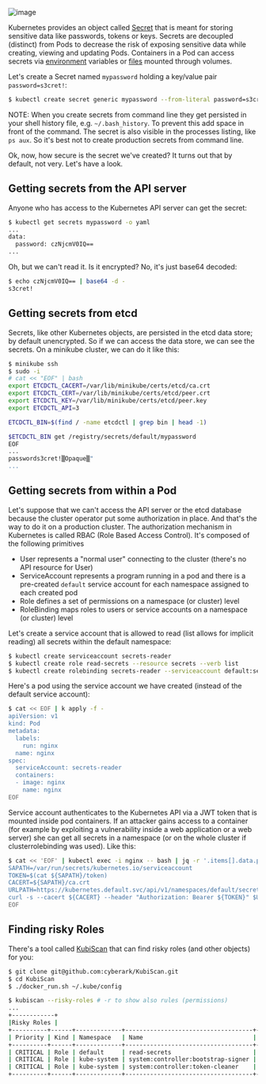 ![image](https://github.com/jreisinger/docs/assets/1047259/5fe480d5-b257-4fe3-975b-1bdcc9fe5ad2)

Kubernetes provides an object called [Secret](https://kubernetes.io/docs/concepts/configuration/secret) that is meant for storing sensitive data like passwords, tokens or keys. Secrets are decoupled (distinct) from Pods to decrease the risk of exposing sensitive data while creating, viewing and updating Pods. Containers in a Pod can access secrets via [environment](https://kubernetes.io/docs/tasks/inject-data-application/distribute-credentials-secure/#define-container-environment-variables-using-secret-data) variables or [files](https://kubernetes.io/docs/tasks/inject-data-application/distribute-credentials-secure/#create-a-pod-that-has-access-to-the-secret-data-through-a-volume) mounted through volumes.

Let's create a Secret named `mypassword` holding a key/value pair `password=s3cret!`:

```sh
$ kubectl create secret generic mypassword --from-literal password=s3cret!
```

NOTE: When you create secrets from command line they get persisted in your shell history file, e.g. `~/.bash_history`. To prevent this add space in front of the command. The secret is also visible in the processes listing, like `ps aux`. So it's best not to create production secrets from command line.

Ok, now, how secure is the secret we've created? It turns out that by default, not very. Let's have a look.

## Getting secrets from the API server

Anyone who has access to the Kubernetes API server can get the secret:

```sh
$ kubectl get secrets mypassword -o yaml
...
data:
  password: czNjcmV0IQ==
...
```

Oh, but we can't read it. Is it encrypted? No, it's just base64 decoded:

```sh
$ echo czNjcmV0IQ== | base64 -d -
s3cret!
```

## Getting secrets from etcd

Secrets, like other Kubernetes objects, are persisted in the etcd data store; by default unencrypted. So if we can access the data store, we can see the secrets. On a minikube cluster, we can do it like this:

```sh
$ minikube ssh
$ sudo -i
# cat << "EOF" | bash
export ETCDCTL_CACERT=/var/lib/minikube/certs/etcd/ca.crt
export ETCDCTL_CERT=/var/lib/minikube/certs/etcd/peer.crt
export ETCDCTL_KEY=/var/lib/minikube/certs/etcd/peer.key
export ETCDCTL_API=3

ETCDCTL_BIN=$(find / -name etcdctl | grep bin | head -1)

$ETCDCTL_BIN get /registry/secrets/default/mypassword
EOF
...
passwords3cret!▒Opaque▒"
...
```

## Getting secrets from within a Pod

Let's suppose that we can't access the API server or the etcd database because the cluster operator put some authorization in place. And that's the way to do it on a production cluster. The authorization mechanism in Kubernetes is called RBAC (Role Based Access Control). It's composed of the following primitives

- User represents a "normal user" connecting to the cluster (there's no API resource for User)
- ServiceAccount represents a program running in a pod and there is a pre-created `default` service account for each namespace assigned to each created pod
- Role defines a set of permissions on a namespace (or cluster) level
- RoleBinding maps roles to users or service accounts on a namespace (or cluster) level

Let's create a service account that is allowed to read (list allows for implicit reading) all secrets within the default namespace:

```sh
$ kubectl create serviceaccount secrets-reader
$ kubectl create role read-secrets --resource secrets --verb list
$ kubectl create rolebinding secrets-reader --serviceaccount default:secrets-reader --role read-secrets
```

Here's a pod using the service account we have created (instead of the default service account):

```sh
$ cat << EOF | k apply -f -
apiVersion: v1
kind: Pod
metadata:
  labels:
    run: nginx
  name: nginx
spec:
  serviceAccount: secrets-reader
  containers:
  - image: nginx
    name: nginx
EOF
```

Service account authenticates to the Kubernetes API via a JWT token that is mounted inside pod containers. If an attacker gains access to a container (for example by exploiting a vulnerability inside a web application or a web server) she can get all secrets in a namespace (or on the whole cluster if clusterrolebinding was used). Like this:

```sh
$ cat << 'EOF' | kubectl exec -i nginx -- bash | jq -r '.items[].data.password' | base64 -d
SAPATH=/var/run/secrets/kubernetes.io/serviceaccount
TOKEN=$(cat ${SAPATH}/token)
CACERT=${SAPATH}/ca.crt
URLPATH=https://kubernetes.default.svc/api/v1/namespaces/default/secrets
curl -s --cacert ${CACERT} --header "Authorization: Bearer ${TOKEN}" $URLPATH
EOF
```

## Finding risky Roles

There's a tool called [KubiScan](https://github.com/cyberark/KubiScan) that can find risky roles (and other objects) for you:

```sh
$ git clone git@github.com:cyberark/KubiScan.git
$ cd KubiScan
$ ./docker_run.sh ~/.kube/config

$ kubiscan --risky-roles # -r to show also rules (permissions)
...
+------------+
|Risky Roles |
+----------+------+-------------+------------------------------------+-----------------------------------+
| Priority | Kind | Namespace   | Name                               | Creation Time                     |
+----------+------+-------------+------------------------------------+-----------------------------------+
| CRITICAL | Role | default     | read-secrets                       | Sat Jan 27 16:30:21 2024 (0 days) |
| CRITICAL | Role | kube-system | system:controller:bootstrap-signer | Sat Jan 27 16:21:17 2024 (0 days) |
| CRITICAL | Role | kube-system | system:controller:token-cleaner    | Sat Jan 27 16:21:17 2024 (0 days) |
+----------+------+-------------+------------------------------------+-----------------------------------+
```
